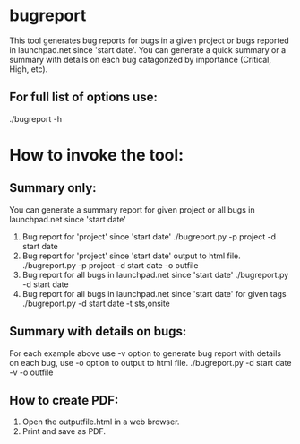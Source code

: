 # bugreport
This tool generates bug reports for bugs in a given project or bugs reported in launchpad.net since 'start date'. You can generate a quick summary or a summary with details on each bug catagorized by importance (Critical, High, etc).

## For full list of options use:
./bugreport -h 

# How to invoke the tool:
## Summary only:
You can generate a summary report for given project or all bugs in launchpad.net since 'start date'
1. Bug report for 'project' since 'start date'
   ./bugreport.py -p project -d start date 
2. Bug report for 'project' since 'start date' output to html file.
   ./bugreport.py -p project -d start date -o outfile
3. Bug report for all bugs in launchpad.net since 'start date'
   ./bugreport.py -d start date
4. Bug report for all bugs in launchpad.net since 'start date' for given tags
   ./bugreport.py -d start date -t sts,onsite

## Summary with details on bugs:
For each example above use -v option to generate bug report with details on each bug, use -o option to output to html file.
   ./bugreport.py -d start date -v -o outfile

## How to create PDF:
1. Open the outputfile.html in a web browser.
2. Print and save as PDF.
